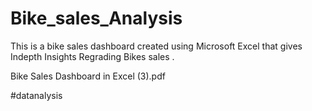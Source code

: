# Bike_sales_Analysis
This is a bike sales dashboard created using Microsoft Excel that gives Indepth Insights Regrading Bikes sales  .

Bike Sales Dashboard in Excel (3).pdf

#datanalysis

